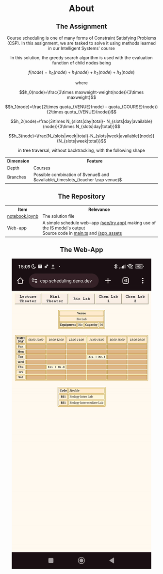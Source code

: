 <h1 align=center>About</h1>
<h2 align=center>The Assignment</h2>
<p align=center>Course scheduling is one of many forms of Constraint Satisfying Problems (CSP). In this assignment, we are tasked to solve it using methods learned in our Intelligent Systems' course</p>
<p align=center>In this solution, the greedy search algorithm is used with the evaluation function of child nodes being</p>

$$f(node) = h_0(node) + h_1(node) + h_2(node) + h_3(node)$$

<p align=center>where</p>

$$h_0(node)=\frac{3\times maxweight-weight(node)}{3\times maxweight}$$

$$h_1(node)=\frac{2\times quota_{VENUE}(node) - quota_{COURSE}(node)}{2\times quota_{VENUE}(node)}$$

$$h_2(node)=\frac{3\times N_{slots|day|total}- N_{slots|day|available}(node)}{3\times N_{slots|day|total}}$$

$$h_3(node)=\frac{N_{slots|week|total}-N_{slots|week|available}(node)}{N_{slots|week|total}}$$

<p align=center>in tree traversal, without backtracking, with the following shape</p>
<table align=center>
  <tr><th>Dimension</th><th>Feature</th></tr>
  <tr><td>Depth</td><td>Courses</td></tr>
  <tr><td>Branches</td><td>Possible combination of $venue$ and $available\_timeslots_{teacher \cap venue}$</td></tr>
</table>

<h2 align=center>The Repository</h2>

<table align=center>
  <tr><th>Item</th><th>Relevance</th></tr>
  <tr><td><a href=notebook.ipynb>notebook.ipynb</a></td><td>The solution file</td></tr>
  <tr><td>Web-app</td><td>A simple schedule web-app <a href=https://csp-scheduling.deno.dev>(see/try app)</a> making use of the IS model's output<br />Source code in <a href=main.ts>main.ts</a> and <a href=/app_assets>/app_assets</a></tr>
</table>

<h2 align=center>The Web-App</h2>

<p align=center>
  <a href=https://csp-scheduling.deno.dev><img src=repo_assets/mobileView.gif></a>
</p>
